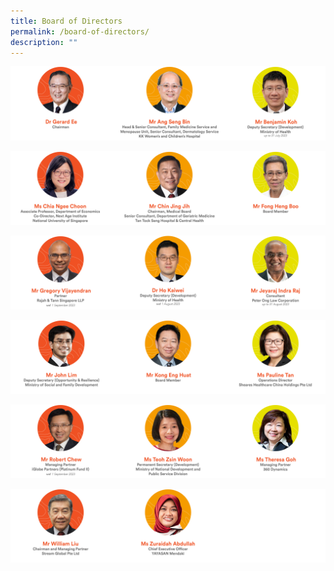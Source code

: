 ```yaml
---
title: Board of Directors
permalink: /board-of-directors/
description: ""
---
```

![](/images/aic_our%20leadership_2023_11.png)

![](/images/aic_our%20leadership_2023_12.png)

![](/images/aic_our%20leadership_2023_13.png)

![](/images/aic_our%20leadership_2023_14.png)

![](/images/aic_our%20leadership_2023_15.png)

![](/images/aic_our%20leadership_2023_16.png)